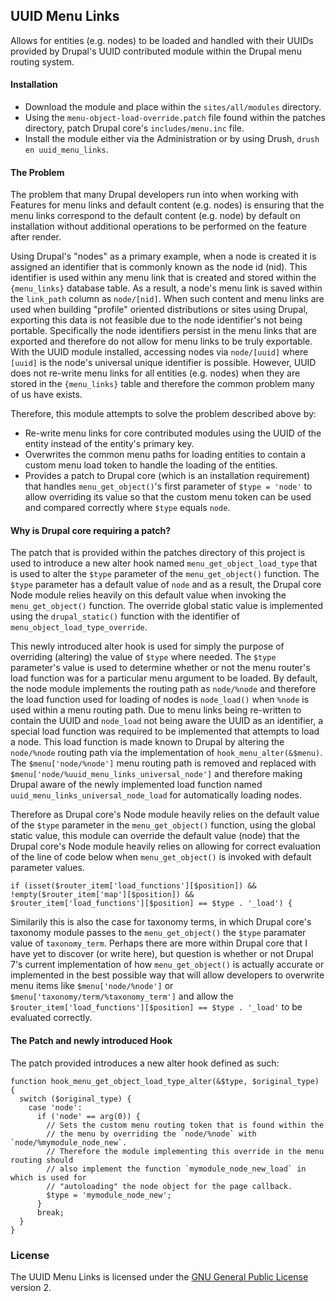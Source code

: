 ## UUID Menu Links

Allows for entities (e.g. nodes) to be loaded and handled with their UUIDs provided by Drupal's UUID contributed module within the Drupal menu routing system.

#### Installation

* Download the module and place within the `sites/all/modules` directory.
* Using the `menu-object-load-override.patch` file found within the patches directory, patch Drupal core's `includes/menu.inc` file.
* Install the module either via the Administration or by using Drush, `drush en uuid_menu_links`.

#### The Problem

The problem that many Drupal developers run into when working with Features for menu links and default content (e.g. nodes) is ensuring that the menu links correspond to the default content (e.g. node) by default on installation without additional operations to be performed on the feature after render.

Using Drupal's "nodes" as a primary example, when a node is created it is assigned an identifier that is commonly known as the node id (nid). This identifier is used within any menu link that is created and stored within the `{menu_links}` database table. As a result, a node's menu link is saved within the `link_path` column as `node/[nid]`. When such content and menu links are used when building "profile" oriented distributions or sites using Drupal, exporting this data is not feasible due to the node identifier's not being portable. Specifically the node identifiers persist in the menu links that are exported and therefore do not allow for menu links to be truly exportable. With the UUID module installed, accessing nodes via `node/[uuid]` where `[uuid]` is the node's universal unique identifier is possible. However, UUID does not re-write menu links for all entities (e.g. nodes) when they are stored in the `{menu_links}` table and therefore the common problem many of us have exists.

Therefore, this module attempts to solve the problem described above by:

 * Re-write menu links for core contributed modules using the UUID of the entity instead of the entity's primary key.
 * Overwrites the common menu paths for loading entities to contain a custom menu load token to handle the loading of the entities.
 * Provides a patch to Drupal core (which is an installation requirement) that handles `menu_get_object()`'s first parameter of `$type = 'node'` to allow overriding its value so that the custom menu token can be used and compared correctly where `$type` equals `node`.

#### Why is Drupal core requiring a patch?

The patch that is provided within the patches directory of this project is used to introduce a new alter hook named `menu_get_object_load_type` that is used to alter the `$type` parameter of the `menu_get_object()` function. The `$type` parameter has a default value of `node` and as a result, the Drupal core Node module relies heavily on this default value when invoking the `menu_get_object()` function. The override global static value is implemented using the `drupal_static()` function with the identifier of `menu_object_load_type_override`.

This newly introduced alter hook is used for simply the purpose of overriding (altering) the value of `$type` where needed. The `$type` parameter's value is used to determine whether or not the menu router's load function was for a particular menu argument to be loaded. By default, the node module implements the routing path as `node/%node` and therefore the load function used for loading of nodes is `node_load()` when `%node` is used within a menu routing path. Due to menu links being re-written to contain the UUID and `node_load` not being aware the UUID as an identifier, a special load function was required to be implemented that attempts to load a node. This load function is made known to Drupal by altering the `node/%node` routing path via the implementation of `hook_menu_alter(&$menu)`. The `$menu['node/%node']` menu routing path is removed and replaced with `$menu['node/%uuid_menu_links_universal_node']` and therefore making Drupal aware of the newly implemented load function named `uuid_menu_links_universal_node_load` for automatically loading nodes.

Therefore as Drupal core's Node module heavily relies on the default value of the `$type` parameter in the `menu_get_object()` function, using the global static value, this module can override the default value (node) that the Drupal core's Node module heavily relies on allowing for correct evaluation of the line of code below when `menu_get_object()` is invoked with default parameter values.

```
if (isset($router_item['load_functions'][$position]) && !empty($router_item['map'][$position]) && $router_item['load_functions'][$position] == $type . '_load') {
```

Similarily this is also the case for taxonomy terms, in which Drupal core's taxonomy module passes to the `menu_get_object()` the `$type` paramater value of `taxonomy_term`. Perhaps there are more within Drupal core that I have yet to discover (or write here), but question is whether or not Drupal 7's current implementation of how `menu_get_object()` is actually accurate or implemented in the best possible way that will allow developers to overwrite menu items like `$menu['node/%node']` or `$menu['taxonomy/term/%taxonomy_term']` and allow the `$router_item['load_functions'][$position] == $type . '_load'` to be evaluated correctly.

#### The Patch and newly introduced Hook

The patch provided introduces a new alter hook defined as such:

```
function hook_menu_get_object_load_type_alter(&$type, $original_type) {
  switch ($original_type) {
    case 'node':
      if ('node' == arg(0)) {
        // Sets the custom menu routing token that is found within the
        // the menu by overriding the `node/%node` with `node/%mymodule_node_new`.
        // Therefore the module implementing this override in the menu routing should
        // also implement the function `mymodule_node_new_load` in which is used for
        // "autoloading" the node object for the page callback.
        $type = 'mymodule_node_new';
      }
      break;
  }
}
```

### License

The UUID Menu Links is licensed under the [GNU General Public License](http://www.gnu.org/licenses/gpl-2.0.html) version 2.

